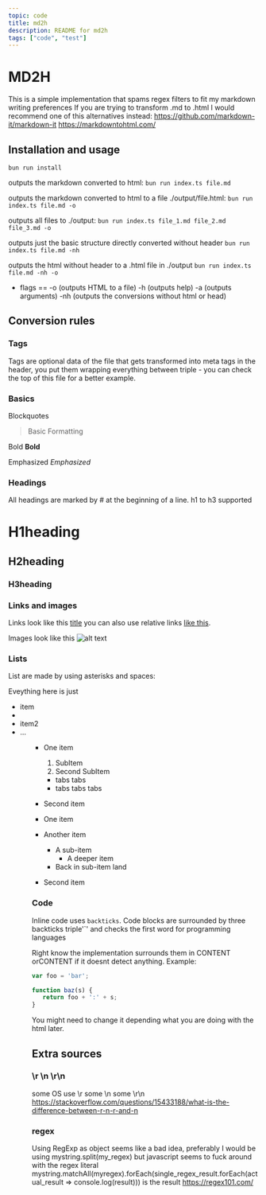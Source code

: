 ```yaml
---
topic: code
title: md2h
description: README for md2h
tags: ["code", "test"]
---
```

# MD2H
This is a simple implementation that spams regex filters to fit my markdown writing preferences
If you are trying to transform .md to .html I would recommend one of this alternatives instead:
https://github.com/markdown-it/markdown-it
https://markdowntohtml.com/

## Installation and usage
`bun run install`

outputs the markdown converted to html:
`bun run index.ts file.md`

outputs the markdown converted to html to a file ./output/file.html:
`bun run index.ts file.md -o`

outputs all files to ./output:
`bun run index.ts file_1.md file_2.md file_3.md -o`

outputs just the basic structure directly converted without header
`bun run index.ts file.md -nh`

outputs the html without header to a .html file in ./output
`bun run index.ts file.md -nh -o`

* flags == 
    -o (outputs HTML to a file) 
    -h (outputs help)
    -a (outputs arguments)
    -nh (outputs the conversions without html or head)
## Conversion rules

<!--WARNING: the tag implementation uses String.split right now, it can produce errors mid paragraph-->
### Tags
Tags are optional data of the file that gets transformed into meta tags in the header, you put them wrapping everything between triple - you can check the top of this file for a better example.

### Basics
Blockquotes
> Basic Formatting

Bold
**Bold**

Emphasized 
*Emphasized*

### Headings

All headings are marked by # at the beginning of a line. h1 to h3 supported
# H1heading
## H2heading
### H3heading

### Links and images

Links look like this [title](https://github.com/Goldyr/md2h)
you can also use relative links [like this](./README.md).

Images look like this ![alt text](https://moonbench.xyz/assets/images/projects/ssd1306_1bit_art/discover.png)


### Lists 
List are made by using asterisks and spaces:

Eveything here is just <ul><li>item<li><li>item2<li>...<ul>

* One item
  1. SubItem
  2. Second SubItem
    * tabs tabs
    * tabs tabs tabs

* Second item
* One item
* Another item
  * A sub-item
    * A deeper item
  * Back in sub-item land
* Second item


### Code

Inline code uses `backticks`. 
Code blocks are surrounded by three backticks triple'`' and checks the first word for programming languages

Right know the implementation surrounds them in <span id="code" class="lang-LANGUAGE">CONTENT</span> or<span id="code">CONTENT</span> if it doesnt detect anything. Example:
```js
var foo = 'bar';

function baz(s) {
   return foo + ':' + s;
}
```

You might need to change it depending what you are doing with the html later.

## Extra sources
### \r \n \r\n
some OS use \r some \n some \r\n
https://stackoverflow.com/questions/15433188/what-is-the-difference-between-r-n-r-and-n


### regex
Using RegExp as object seems like a bad idea, preferably I would be using mystring.split(my_regex) but javascript seems to fuck around with the regex literal
mystring.matchAll(myregex).forEach(single_regex_result.forEach(actual_result => console.log(result))) is the result
https://regex101.com/
